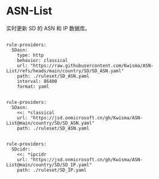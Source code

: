 
# ASN-List

实时更新 SD 的 ASN 和 IP 数据库。

<pre><code class="language-javascript">
rule-providers:
  SDasn:
    type: http
    behavior: classical
    url: "https://raw.githubusercontent.com/Kwisma/ASN-List/refs/heads/main/country/SD/SD_ASN.yaml"
    path: ./ruleset/SD_ASN.yaml
    interval: 86400
    format: yaml
</code></pre>

<pre><code class="language-javascript">
rule-providers:
  SDasn:
    <<: *classical
    url: "https://jsd.onmicrosoft.cn/gh/Kwisma/ASN-List@main/country/SD/SD_ASN.yaml"
    path: ./ruleset/SD_ASN.yaml
</code></pre>

<pre><code class="language-javascript">
rule-providers:
  SDcidr:
    <<: *ipcidr
    url: "https://jsd.onmicrosoft.cn/gh/Kwisma/ASN-List@main/country/SD/SD_IP.yaml"
    path: ./ruleset/SD_IP.yaml
</code></pre>